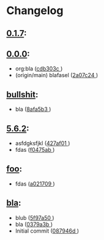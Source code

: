 # Changelog
## [0.1.7](https://github.com/PatrickDrente/git-test-sandbox/releases/tag/0.1.7):
## [0.0.0](https://github.com/PatrickDrente/git-test-sandbox/releases/tag/0.0.0):
- org:bla ([cdb303c ](https://github.com/PatrickDrente/git-test-sandbox/commit/cdb303c ))
- (origin/main) blafasel ([2a07c24 ](https://github.com/PatrickDrente/git-test-sandbox/commit/2a07c24 ))
## [bullshit](https://github.com/PatrickDrente/git-test-sandbox/releases/tag/bullshit):
- bla ([8afa5b3 ](https://github.com/PatrickDrente/git-test-sandbox/commit/8afa5b3 ))
## [5.6.2](https://github.com/PatrickDrente/git-test-sandbox/releases/tag/5.6.2):
- asfdgksfjkl ([427af01 ](https://github.com/PatrickDrente/git-test-sandbox/commit/427af01 ))
- fdas ([f0475ab ](https://github.com/PatrickDrente/git-test-sandbox/commit/f0475ab ))
## [foo](https://github.com/PatrickDrente/git-test-sandbox/releases/tag/foo):
- fdas ([a021709 ](https://github.com/PatrickDrente/git-test-sandbox/commit/a021709 ))
## [bla](https://github.com/PatrickDrente/git-test-sandbox/releases/tag/bla):
- blub ([5f97a50 ](https://github.com/PatrickDrente/git-test-sandbox/commit/5f97a50 ))
- bla ([0379a3b ](https://github.com/PatrickDrente/git-test-sandbox/commit/0379a3b ))
- Initial commit ([087946d ](https://github.com/PatrickDrente/git-test-sandbox/commit/087946d ))
